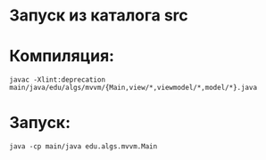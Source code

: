 # Запуск из каталога src


# Компиляция:

`javac -Xlint:deprecation main/java/edu/algs/mvvm/{Main,view/*,viewmodel/*,model/*}.java`


# Запуск:

`java -cp main/java edu.algs.mvvm.Main`
